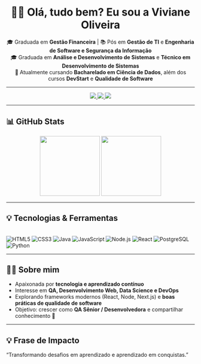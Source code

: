 <div align="center">
  
# 👩‍💻 Olá, tudo bem? Eu sou a **Viviane Oliveira**

🎓 Graduada em **Gestão Financeira** | 📚 Pós em **Gestão de TI** e **Engenharia de Software e Segurança da Informação**  
🎓 Graduada em **Análise e Desenvolvimento de Sistemas** e **Técnico em Desenvolvimento de Sistemas**  
🚀 Atualmente cursando **Bacharelado em Ciência de Dados**, além dos cursos **DevStart** e **Qualidade de Software**  

---

<a href="mailto:viviany-oliveira@hotmail.com">
  <img src="https://img.shields.io/badge/Outlook-8B5E3C?style=for-the-badge&logo=microsoft-outlook&logoColor=white" />
</a>
<a href="https://www.linkedin.com/in/viviane-oliveira-251659247" target="_blank">
  <img src="https://img.shields.io/badge/LinkedIn-D4A373?style=for-the-badge&logo=linkedin&logoColor=white" />
</a>
<a href="https://github.com/vivianeoliveirah">
  <img src="https://img.shields.io/badge/GitHub-F5CAC3?style=for-the-badge&logo=github&logoColor=black" />
</a>

</div>

---

## 📊 GitHub Stats
<div align="center">
  <img height="160em" src="https://github-readme-stats.vercel.app/api?username=vivianeoliveirah&show_icons=true&theme=rose_pine&hide_border=true&count_private=true&include_all_commits=true"/>
  <img height="160em" src="https://github-readme-stats.vercel.app/api/top-langs/?username=vivianeoliveirah&layout=compact&theme=rose_pine&hide_border=true"/>
</div>

---

## 💡 Tecnologias & Ferramentas
<div style="display: inline_block"><br>
  <img alt="HTML5" src="https://img.shields.io/badge/HTML5-DDB892?style=for-the-badge&logo=html5&logoColor=white"/>
  <img alt="CSS3" src="https://img.shields.io/badge/CSS3-7F5539?style=for-the-badge&logo=css3&logoColor=white"/>
  <img alt="Java" src="https://img.shields.io/badge/Java-9C6644?style=for-the-badge&logo=openjdk&logoColor=white"/>
  <img alt="JavaScript" src="https://img.shields.io/badge/JavaScript-E5989B?style=for-the-badge&logo=javascript&logoColor=black"/>
  <img alt="Node.js" src="https://img.shields.io/badge/Node.js-B08968?style=for-the-badge&logo=node.js&logoColor=white"/>
  <img alt="React" src="https://img.shields.io/badge/React-DDBEA9?style=for-the-badge&logo=react&logoColor=61DAFB"/>
  <img alt="PostgreSQL" src="https://img.shields.io/badge/PostgreSQL-A98467?style=for-the-badge&logo=postgresql&logoColor=white"/>
  <img alt="Python" src="https://img.shields.io/badge/Python-FFB5A7?style=for-the-badge&logo=python&logoColor=white"/>
</div>

---

## 👩‍💻 Sobre mim
- Apaixonada por **tecnologia e aprendizado contínuo**  
- Interesse em **QA, Desenvolvimento Web, Data Science e DevOps**  
- Explorando frameworks modernos (React, Node, Next.js) e **boas práticas de qualidade de software**  
- Objetivo: crescer como **QA Sênior / Desenvolvedora** e compartilhar conhecimento 🚀  

---

## 💡 Frase de Impacto
“Transformando desafios em aprendizado e aprendizado em conquistas.”
